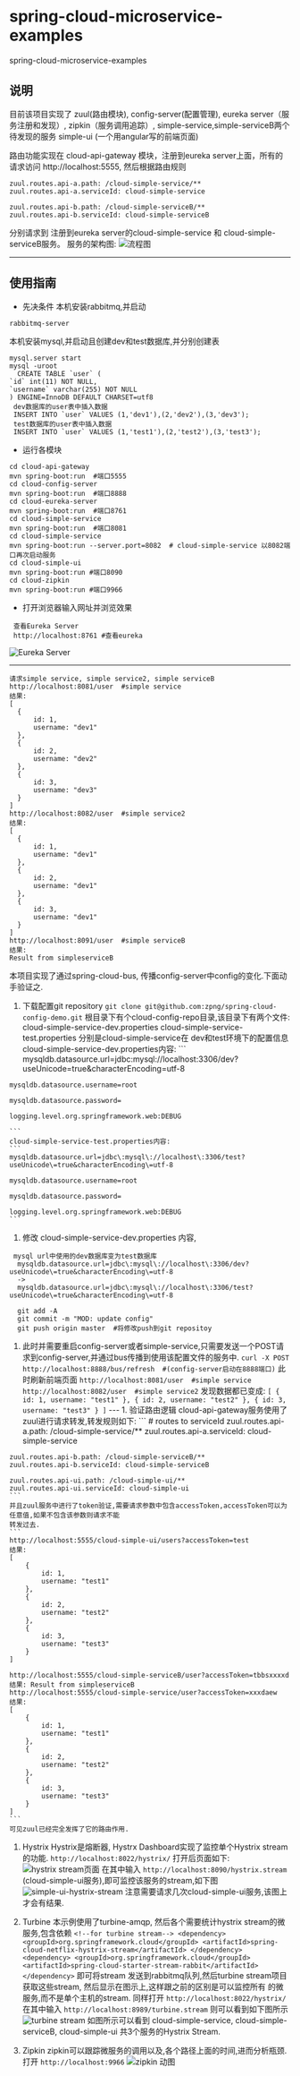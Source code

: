 # spring-cloud-microservice-examples
spring-cloud-microservice-examples

## 说明
  目前该项目实现了 zuul(路由模块), config-server(配置管理), eureka server（服务注册和发现）, zipkin（服务调用追踪）, simple-service,simple-serviceB两个待发现的服务
  simple-ui (一个用angular写的前端页面)
  
  路由功能实现在 cloud-api-gateway 模块，注册到eureka server上面，所有的请求访问 http://localhost:5555, 然后根据路由规则
  ```
zuul.routes.api-a.path: /cloud-simple-service/**
zuul.routes.api-a.serviceId: cloud-simple-service

zuul.routes.api-b.path: /cloud-simple-serviceB/**
zuul.routes.api-b.serviceId: cloud-simple-serviceB
 ```
 分别请求到  注册到eureka server的cloud-simple-service 和 cloud-simple-serviceB服务。
 服务的架构图:
 ![流程图](https://docs.google.com/drawings/d/1kb_2cLW-KcwhWfmu-iburNTCKKuH7HGUEdQCKCZMgZE/pub?w=960&h=720)

---
## 使用指南
  * 先决条件
  本机安装rabbitmq,并启动
  ```
  rabbitmq-server
  ```
  本机安装mysql,并启动且创建dev和test数据库,并分别创建表
  ```
  mysql.server start
  mysql -uroot
    CREATE TABLE `user` (
  `id` int(11) NOT NULL,
  `username` varchar(255) NOT NULL
) ENGINE=InnoDB DEFAULT CHARSET=utf8
   dev数据库的user表中插入数据
   INSERT INTO `user` VALUES (1,'dev1'),(2,'dev2'),(3,'dev3');
   test数据库的user表中插入数据
   INSERT INTO `user` VALUES (1,'test1'),(2,'test2'),(3,'test3');
  ```

 * 运行各模块
  ```
  cd cloud-api-gateway
  mvn spring-boot:run  #端口5555
  cd cloud-config-server
  mvn spring-boot:run  #端口8888
  cd cloud-eureka-server
  mvn spring-boot:run  #端口8761
  cd cloud-simple-service
  mvn spring-boot:run  #端口8081
  cd cloud-simple-service
  mvn spring-boot:run --server.port=8082  # cloud-simple-service 以8082端口再次启动服务
  cd cloud-simple-ui
  mvn spring-boot:run #端口8090
  cd cloud-zipkin
  mvn spring-boot:run #端口9966
  ```
 * 打开浏览器输入网址并浏览效果
 ```
  查看Eureka Server
  http://localhost:8761 #查看eureka
 ```
  ![Eureka Server](https://drive.google.com/uc?id=0BxyRSlBgU-ShX1dEdG5YSi10OEE)

  ---
  ```
  请求simple service, simple service2, simple serviceB
  http://localhost:8081/user  #simple service
  结果:
  [
    {
        id: 1,
        username: "dev1"
    },
    {
        id: 2,
        username: "dev2"
    },
    {
        id: 3,
        username: "dev3"
    }
  ]
  http://localhost:8082/user  #simple service2
  结果:
  [
    {
        id: 1,
        username: "dev1"
    },
    {
        id: 2,
        username: "dev1"
    },
    {
        id: 3,
        username: "dev1"
    }
  ]
  http://localhost:8091/user  #simple serviceB
  结果:
  Result from simpleserviceB
  ```
  本项目实现了通过spring-cloud-bus, 传播config-server中config的变化.下面动手验证之.
  1. 下载配置git repository
    ```
    git clone git@github.com:zpng/spring-cloud-config-demo.git
    ```
    根目录下有个cloud-config-repo目录,该目录下有两个文件:
    cloud-simple-service-dev.properties
    cloud-simple-service-test.properties
    分别是cloud-simple-service在 dev和test环境下的配置信息
    cloud-simple-service-dev.properties内容:
    ```
    mysqldb.datasource.url=jdbc\:mysql\://localhost\:3306/dev?useUnicode\=true&characterEncoding\=utf-8

    mysqldb.datasource.username=root

    mysqldb.datasource.password=

    logging.level.org.springframework.web:DEBUG

    ```
    cloud-simple-service-test.properties内容:
    ```
    mysqldb.datasource.url=jdbc\:mysql\://localhost\:3306/test?useUnicode\=true&characterEncoding\=utf-8

    mysqldb.datasource.username=root

    mysqldb.datasource.password=

    logging.level.org.springframework.web:DEBUG
    ```
  1. 修改 cloud-simple-service-dev.properties 内容,
   ```
    mysql url中使用的dev数据库变为test数据库
     mysqldb.datasource.url=jdbc\:mysql\://localhost\:3306/dev?useUnicode\=true&characterEncoding\=utf-8
     ->
     mysqldb.datasource.url=jdbc\:mysql\://localhost\:3306/test?useUnicode\=true&characterEncoding\=utf-8

     git add -A
     git commit -m "MOD: update config"
     git push origin master  #将修改push到git repositoy
   ```
  1. 此时并需要重启config-server或者simple-service,只需要发送一个POST请求到config-server,并通过bus传播到使用该配置文件的服务中.
    ```
    curl -X POST http://localhost:8888/bus/refresh  #(config-server启动在8888端口)
    ```
    此时刷新前端页面
    ```
    http://localhost:8081/user  #simple service
    http://localhost:8082/user  #simple service2
    ```
    发现数据都已变成:
    ```
    [
        {
            id: 1,
            username: "test1"
        },
        {
            id: 2,
            username: "test2"
        },
        {
            id: 3,
            username: "test3"
        }
    ]
    ```
    ---
    1. 验证路由逻辑
    cloud-api-gateway服务使用了zuul进行请求转发,转发规则如下:
    ```
    # routes to serviceId
    zuul.routes.api-a.path: /cloud-simple-service/**
    zuul.routes.api-a.serviceId: cloud-simple-service

    zuul.routes.api-b.path: /cloud-simple-serviceB/**
    zuul.routes.api-b.serviceId: cloud-simple-serviceB

    zuul.routes.api-ui.path: /cloud-simple-ui/**
    zuul.routes.api-ui.serviceId: cloud-simple-ui
    ```
    并且zuul服务中进行了token验证,需要请求参数中包含accessToken,accessToken可以为任意值,如果不包含该参数则请求不能
    转发过去.
    ```
    http://localhost:5555/cloud-simple-ui/users?accessToken=test
    结果:
    [
        {
            id: 1,
            username: "test1"
        },
        {
            id: 2,
            username: "test2"
        },
        {
            id: 3,
            username: "test3"
        }
    ]

    http://localhost:5555/cloud-simple-serviceB/user?accessToken=tbbsxxxxd
    结果: Result from simpleserviceB
    http://localhost:5555/cloud-simple-service/user?accessToken=xxxdaew
    结果:
    [
        {
            id: 1,
            username: "test1"
        },
        {
            id: 2,
            username: "test2"
        },
        {
            id: 3,
            username: "test3"
        }
    ]
    ```
    可见zuul已经完全发挥了它的路由作用.

   1. Hystrix
    Hystrix是熔断器, Hystrx Dashboard实现了监控单个Hystrix stream的功能.
    ```
    http://localhost:8022/hystrix/
    ```
    打开后页面如下:
    ![hystrix stream页面](https://drive.google.com/uc?id=0BxyRSlBgU-ShTG1QZUpSc1hCV2c)
    在其中输入
    ```
    http://localhost:8090/hystrix.stream
    ```
    (cloud-simple-ui服务),即可监控该服务的stream,如下图
    ![simple-ui-hystrix-stream](https://drive.google.com/uc?id=0BxyRSlBgU-ShUmRwNzluRWhxNmM)
    注意需要请求几次cloud-simple-ui服务,该图上才会有结果.
   1. Turbine
    本示例使用了turbine-amqp, 然后各个需要统计hystrix stream的微服务,包含依赖
    ```
            <!--for turbine stream-->
            <dependency>
                <groupId>org.springframework.cloud</groupId>
                <artifactId>spring-cloud-netflix-hystrix-stream</artifactId>
            </dependency>
            <dependency>
                <groupId>org.springframework.cloud</groupId>
                <artifactId>spring-cloud-starter-stream-rabbit</artifactId>
            </dependency>
    ```
    即可将stream 发送到rabbitmq队列,然后turbine stream项目获取这些stream, 然后显示在图示上,这样跟之前的区别是可以监控所有
    的微服务,而不是单个主机的stream.
    同样打开
    ```
    http://localhost:8022/hystrix/
    ```
    在其中输入
    ```
    http://localhost:8989/turbine.stream
    ```
    则可以看到如下图所示
    ![turbine stream](https://drive.google.com/uc?id=0BxyRSlBgU-ShSmFsdzY1ZWIxdGc)
    如图所示可以看到 cloud-simple-service, cloud-simple-serviceB, cloud-simple-ui 共3个服务的Hystrix Stream.

   1. Zipkin
    zipkin可以跟踪微服务的调用以及,各个路径上面的时间,进而分析瓶颈.
    打开
    ```
    http://localhost:9966
    ```
    ![zipkin 动图](http://g.recordit.co/fCVfqKO4y9.gif)

  
